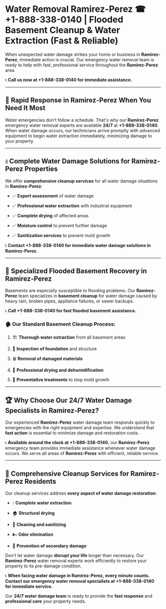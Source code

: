 # Water Removal Ramirez-Perez ☎ +1-888-338-0140 | Flooded Basement Cleanup & Water Extraction (Fast & Reliable)

When unexpected water damage strikes your home or business in **Ramirez-Perez**, immediate action is crucial. Our emergency water removal team is ready to help with fast, professional service throughout the **Ramirez-Perez** area. 

📞 **Call us now at +1-888-338-0140 for immediate assistance.**
---
## 🚀 Rapid Response in Ramirez-Perez When You Need It Most
Water emergencies don't follow a schedule. That's why our **Ramirez-Perez** emergency water removal experts are available **24/7** at **+1-888-338-0140**. When water damage occurs, our technicians arrive promptly with advanced equipment to begin water extraction immediately, minimizing damage to your property.
---
## 💧 Complete Water Damage Solutions for Ramirez-Perez Properties
We offer **comprehensive cleanup services** for all water damage situations in **Ramirez-Perez**:
- ✅ **Expert assessment** of water damage  
- ✅ **Professional water extraction** with industrial equipment  
- ✅ **Complete drying** of affected areas  
- ✅ **Moisture control** to prevent further damage  
- ✅ **Sanitization services** to prevent mold growth  
📞 **Contact +1-888-338-0140 for immediate water damage solutions in Ramirez-Perez.**
---
## 🌊 Specialized Flooded Basement Recovery in Ramirez-Perez
Basements are especially susceptible to flooding problems. Our **Ramirez-Perez** team specializes in **basement cleanup** for water damage caused by heavy rain, broken pipes, appliance failures, or sewer backups. 
📞 **Call +1-888-338-0140 for fast flooded basement assistance.**
### 🏚️ Our Standard Basement Cleanup Process:
1. 🏗️ **Thorough water extraction** from all basement areas  
2. 🔎 **Inspection of foundation** and structure  
3. 🗑️ **Removal of damaged materials**  
4. 💨 **Professional drying and dehumidification**  
5. 🚫 **Preventative treatments** to stop mold growth  
---
## 🏆 Why Choose Our 24/7 Water Damage Specialists in Ramirez-Perez?
Our experienced **Ramirez-Perez** water damage team responds quickly to emergencies with the right equipment and expertise. We understand that **fast action** is essential to minimize damage and restoration costs.
📞 **Available around the clock at +1-888-338-0140**, our **Ramirez-Perez** emergency team provides immediate assistance whenever water damage occurs. We serve all areas of **Ramirez-Perez** with efficient, reliable service.
---
## 🧹 Comprehensive Cleanup Services for Ramirez-Perez Residents
Our cleanup services address **every aspect of water damage restoration**:
- 💧 **Complete water extraction**  
- 🏠 **Structural drying**  
- 🧼 **Cleaning and sanitizing**  
- 🌬️ **Odor elimination**  
- 🚫 **Prevention of secondary damage**  
Don't let water damage **disrupt your life** longer than necessary. Our **Ramirez-Perez** water removal experts work efficiently to restore your property to its pre-damage condition.
📞 **When facing water damage in Ramirez-Perez, every minute counts. Contact our emergency water removal specialists at +1-888-338-0140 for immediate service.**
Our **24/7 water damage team** is ready to provide the **fast response** and **professional care** your property needs.
